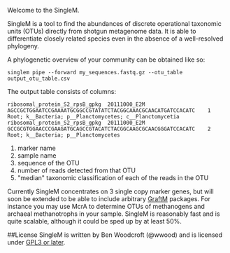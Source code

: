 Welcome to the SingleM.

SingleM is a tool to find the abundances of discrete operational taxonomic units (OTUs) directly from shotgun metagenome data. It is able to differentiate closely related species even in the absence of a well-resolved phylogeny.

A phylogenetic overview of your community can be obtained like so:
```
singlem pipe --forward my_sequences.fastq.gz --otu_table output_otu_table.csv
```
The output table consists of columns:
```
ribosomal_protein_S2_rpsB_gpkg  20111000_E2M    AGCCGCTGGAATCCGAAAATGCGGCCGTATATCTACGGCAAACGCAACATGATCCACATC    1       Root; k__Bacteria; p__Planctomycetes; c__Planctomycetia
ribosomal_protein_S2_rpsB_gpkg  20111000_E2M    GCCGCGTGGAACCCGAAGATGCAGCCGTACATCTACGGCAAGCGCAACGGGATCCACATC    2       Root; k__Bacteria; p__Planctomycetes
```
1. marker name
2. sample name
3. sequence of the OTU
4. number of reads detected from that OTU
5. "median" taxonomic classification of each of the reads in the OTU

Currently SingleM concentrates on 3 single copy marker genes, but will soon be extended to be able to include arbitrary [GraftM](https://github.com/geronimp/graftM) packages. For instance you may use McrA to determine OTUs of methanogens and archaeal methanotrophs in your sample. SingleM is reasonably fast and is quite scalable, although it could be sped up by at least 50%.

##License
SingleM is written by Ben Woodcroft (@wwood) and is licensed under [GPL3 or later](https://gnu.org/licenses/gpl.html).
